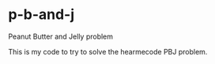 # p-b-and-j
Peanut Butter and Jelly problem

This is my code to try to solve the hearmecode PBJ problem.
